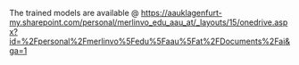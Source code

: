 The trained models are available @
https://aauklagenfurt-my.sharepoint.com/personal/merlinvo_edu_aau_at/_layouts/15/onedrive.aspx?id=%2Fpersonal%2Fmerlinvo%5Fedu%5Faau%5Fat%2FDocuments%2Fai&ga=1
